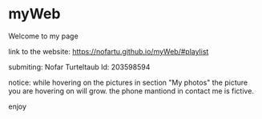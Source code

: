 # myWeb
Welcome to my page

link to the website: https://nofartu.github.io/myWeb/#playlist

submiting: Nofar Turteltaub  Id: 203598594

notice:
while hovering on the pictures in section "My photos" the picture you are hovering on will grow.
the phone mantiond in contact me is fictive.

enjoy
